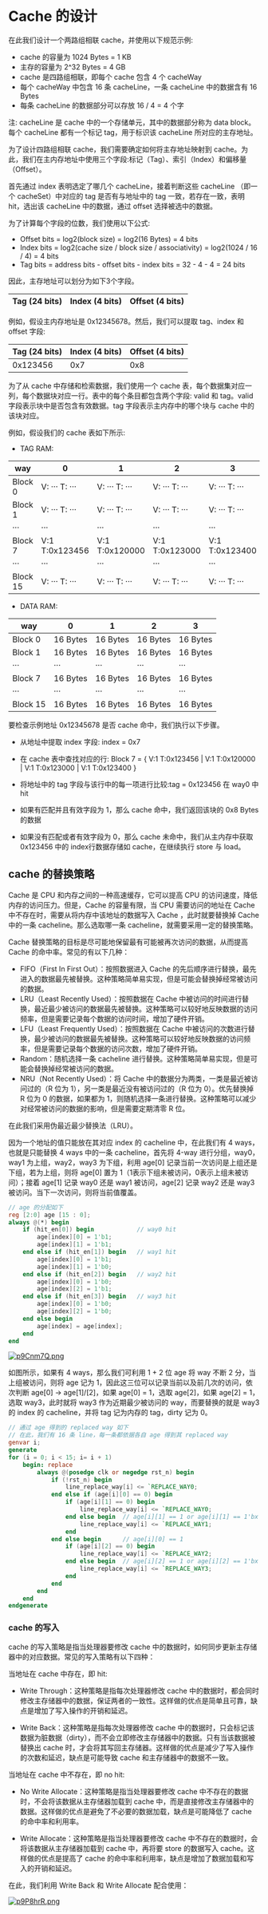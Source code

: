 # Cache 的设计
在此我们设计一个两路组相联 cache，并使用以下规范示例:

- cache 的容量为 1024 Bytes = 1 KB
- 主存的容量为 2^32 Bytes = 4 GB
- cache 是四路组相联，即每个 cache 包含 4 个 cacheWay
- 每个 cacheWay 中包含 16 条 cacheLine，一条 cacheLine 中的数据含有 16 Bytes
- 每条 cacheLine 的数据部分可以存放 16 / 4 = 4 个字

注: cacheLine 是 cache 中的一个存储单元，其中的数据部分称为 data block。每个 cacheLine 都有一个标记 tag，用于标识该 cacheLine 所对应的主存地址。

为了设计四路组相联 cache，我们需要确定如何将主存地址映射到 cache。为此，我们在主内存地址中使用三个字段:标记（Tag）、索引（Index）和偏移量（Offset）。

首先通过 index 表明选定了哪几个 cacheLine，接着判断这些 cacheLine （即一个 cacheSet）中对应的 tag 是否有与地址中的 tag 一致，若存在一致，表明 hit，选出该 cacheLine 中的数据，通过 offset 选择被选中的数据。

为了计算每个字段的位数，我们使用以下公式:

- Offset bits = log2(block size) = log2(16 Bytes) = 4 bits
- Index bits = log2(cache size / block size / associativity) = log2(1024 / 16 / 4) = 4 bits
- Tag bits = address bits - offset bits - index bits = 32 - 4 - 4 = 24 bits

因此，主存地址可以划分为如下3个字段。

| Tag (24 bits) | Index (4 bits) | Offset (4 bits) |
|---------------|----------------|-----------------|

例如，假设主内存地址是 0x12345678。然后，我们可以提取 tag、index 和 offset 字段:

| Tag (24 bits) | Index (4 bits) | Offset (4 bits) |
|---------------|----------------|-----------------|
| 0x123456     | 0x7            | 0x8             |

为了从 cache 中存储和检索数据，我们使用一个 cache 表，每个数据集对应一列，每个数据块对应一行。表中的每个条目都包含两个字段: valid 和 tag。valid 字段表示块中是否包含有效数据。tag 字段表示主内存中的哪个块与 cache 中的该块对应。

例如，假设我们的 cache 表如下所示:

- TAG RAM:

| way | 0 | 1 | 2 | 3 |
|-----|---------|---------|---------|---------|
| Block 0   | V: ··· T:  ··· | V: ··· T:  ··· | V: ··· T:  ··· | V: ··· T:  ··· |
| Block 1   | V: ··· T:  ··· | V: ··· T:  ··· | V: ··· T:  ··· | V: ··· T:  ··· |
| ···  | ··· | ··· | ··· | ··· |
| Block 7   | V:1 T:0x123456 | V:1 T:0x120000 | V:1 T:0x123000 | V:1 T:0x123400 |
| ···   | ··· | ··· | ··· | ··· |
| Block 15   | V: ··· T:  ··· | V: ··· T:  ··· | V: ··· T:  ··· | V: ··· T:  ··· |

- DATA RAM:
  
| way | 0 | 1 | 2 | 3 |
|-----|---------|---------|---------|---------|
| Block 0   | 16 Bytes | 16 Bytes | 16 Bytes | 16 Bytes |
| Block 1   | 16 Bytes | 16 Bytes | 16 Bytes | 16 Bytes |
| ···  | ··· | ··· | ··· | ··· |
| Block 7   | 16 Bytes | 16 Bytes | 16 Bytes | 16 Bytes |
| ···  | ··· | ··· | ··· | ··· |
| Block 15   | 16 Bytes | 16 Bytes | 16 Bytes | 16 Bytes |

要检查示例地址 0x12345678 是否 cache 命中，我们执行以下步骤。

- 从地址中提取 index 字段: index = 0x7

- 在 cache 表中查找对应的行: Block 7 = { V:1 T:0x123456 | V:1 T:0x120000 | V:1 T:0x123000 | V:1 T:0x123400 }

- 将地址中的 tag 字段与该行中的每一项进行比较:tag = 0x123456 在 way0 中 hit

- 如果有匹配并且有效字段为 1，那么 cache 命中，我们返回该块的 0x8 Bytes的数据

- 如果没有匹配或者有效字段为 0，那么 cache 未命中，我们从主内存中获取 0x123456 中的 index行数据存储如 cache，在继续执行 store 与 load。
  
## cache 的替换策略

Cache 是 CPU 和内存之间的一种高速缓存，它可以提高 CPU 的访问速度，降低内存的访问压力。但是，Cache 的容量有限，当 CPU 需要访问的地址在 Cache 中不存在时，需要从将内存中该地址的数据写入 Cache ，此时就要替换掉 Cache 中的一条 cacheline。那么选取哪一条 cacheline，就需要采用一定的替换策略。

Cache 替换策略的目标是尽可能地保留最有可能被再次访问的数据，从而提高 Cache 的命中率。常见的有以下几种：

- FIFO（First In First Out）：按照数据进入 Cache 的先后顺序进行替换，最先进入的数据最先被替换。这种策略简单易实现，但是可能会替换掉经常被访问的数据。
- LRU（Least Recently Used）：按照数据在 Cache 中被访问的时间进行替换，最近最少被访问的数据最先被替换。这种策略可以较好地反映数据的访问频率，但是需要记录每个数据的访问时间，增加了硬件开销。
- LFU（Least Frequently Used）：按照数据在 Cache 中被访问的次数进行替换，最少被访问的数据最先被替换。这种策略可以较好地反映数据的访问频率，但是需要记录每个数据的访问次数，增加了硬件开销。
- Random：随机选择一条 cacheline 进行替换。这种策略简单易实现，但是可能会替换掉经常被访问的数据。
- NRU（Not Recently Used）：将 Cache 中的数据分为两类，一类是最近被访问过的（R 位为 1），另一类是最近没有被访问过的（R 位为 0）。优先替换掉 R 位为 0 的数据，如果都为 1，则随机选择一条进行替换。这种策略可以减少对经常被访问的数据的影响，但是需要定期清零 R 位。


在此我们采用伪最近最少替换法（LRU）。

因为一个地址的值只能放在其对应 index 的 cacheline 中，在此我们有 4 ways，也就是只能替换 4 ways 中的一条 cacheline，首先将 4-way 进行分组，way0，way1 为上组，way2，way3 为下组，利用 age[0] 记录当前一次访问是上组还是下组，若为上组，则将 age[0] 置为 1（1表示下组未被访问，0表示上组未被访问）；接着 age[1] 记录 way0 还是 way1 被访问，age[2] 记录 way2 还是 way3 被访问。当下一次访问，则将当前值覆盖。

``` verilog
// age 的分配如下
reg [2:0] age [15 : 0];
always @(*) begin
    if (hit_en[0]) begin            // way0 hit
        age[index][0] = 1'b1; 
        age[index][1] = 1'b1;
    end else if (hit_en[1]) begin   // way1 hit
        age[index][0] = 1'b1; 
        age[index][1] = 1'b0;
    end else if (hit_en[2]) begin   // way2 hit
        age[index][0] = 1'b0; 
        age[index][2] = 1'b1;
    end else if (hit_en[3]) begin   // way3 hit
        age[index][0] = 1'b0; 
        age[index][2] = 1'b0;
    end else begin
        age[index] = age[index];
    end
end
```

[![p9Cnm7Q.png](https://s1.ax1x.com/2023/04/16/p9Cnm7Q.png)](https://imgse.com/i/p9Cnm7Q)

如图所示，如果有 4 ways，那么我们可利用 1 + 2 位 age 将 way 不断 2 分，当上组被访问，则将 age 记为 1，因此这三位可以记录当前以及前几次的访问，依次判断 age[0] -> age[1]/[2]，如果 age[0] = 1，选取 age[2]，如果 age[2] = 1，选取 way3，此时就将 way3 作为近期最少被访问的 way，而要替换的就是 way3 的 index 的 cacheline，并将 tag 记为内存的 tag，dirty 记为 0。

``` verilog
// 通过 age 得到的 replaced way 如下
// 在此，我们有 16 条 line，每一条都依据各自 age 得到其 replaced way
genvar i;
generate
for (i = 0; i < 15; i= i + 1) 
    begin: replace
        always @(posedge clk or negedge rst_n) begin
            if (!rst_n) begin
                line_replace_way[i] <= `REPLACE_WAY0;
            end else if (age[i][0] == 0) begin
                if (age[i][1] == 0) begin
                    line_replace_way[i] <= `REPLACE_WAY0;
                end else begin  // age[i][1] == 1 or age[i][1] == 1'bx
                    line_replace_way[i] <= `REPLACE_WAY1;
                end
            end else begin      // age[i][0] == 1
                if (age[i][2] == 0) begin
                    line_replace_way[i] <= `REPLACE_WAY2;
                end else begin  // age[i][2] == 1 or age[i][2] == 1'bx
                    line_replace_way[i] <= `REPLACE_WAY3;
                end
            end
        end
    end
endgenerate 
```

### cache 的写入
cache 的写入策略是指当处理器要修改 cache 中的数据时，如何同步更新主存储器中的对应数据。常见的写入策略有以下四种：

当地址在 cache 中存在，即 hit:

- Write Through：这种策略是指每次处理器修改 cache 中的数据时，都会同时修改主存储器中的数据，保证两者的一致性。这样做的优点是简单且可靠，缺点是增加了写入操作的开销和延迟。

- Write Back：这种策略是指每次处理器修改 cache 中的数据时，只会标记该数据为脏数据（dirty），而不会立即修改主存储器中的数据。只有当该数据被替换出 cache 时，才会将其写回主存储器。这样做的优点是减少了写入操作的次数和延迟，缺点是可能导致 cache 和主存储器中的数据不一致。

当地址在 cache 中不存在，即 no hit:

- No Write Allocate：这种策略是指当处理器要修改 cache 中不存在的数据时，不会将该数据从主存储器加载到 cache 中，而是直接修改主存储器中的数据。这样做的优点是避免了不必要的数据加载，缺点是可能降低了 cache 的命中率和利用率。

- Write Allocate：这种策略是指当处理器要修改 cache 中不存在的数据时，会将该数据从主存储器加载到 cache 中，再将要 store 的数据写入 cache。这样做的优点是提高了 cache 的命中率和利用率，缺点是增加了数据加载和写入的开销和延迟。

在此，我们利用 Write Back 和 Write Allocate 配合使用：

[![p9P8hrR.png](https://s1.ax1x.com/2023/04/17/p9P8hrR.png)](https://imgse.com/i/p9P8hrR)


 